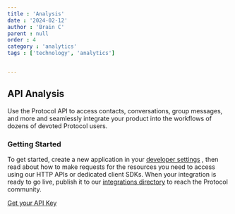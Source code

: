 ```yaml
---
title : 'Analysis'
date : '2024-02-12'
author : 'Brain C'
parent : null
order : 4
category : 'analytics'
tags : ['technology', 'analytics']


---
```


## API Analysis
Use the Protocol API to access contacts, conversations, group messages, and more and seamlessly integrate your product into the workflows of dozens of devoted Protocol users.

### Getting Started
To get started, create a new application in your [developer settings](/dev-settings) , then read about how to make requests for the resources you need to access using our HTTP APIs or dedicated client SDKs. When your integration is ready to go live, publish it to our [integrations directory](/integration-dir) to reach the Protocol community.


[Get your API Key](/get-your-api-key)